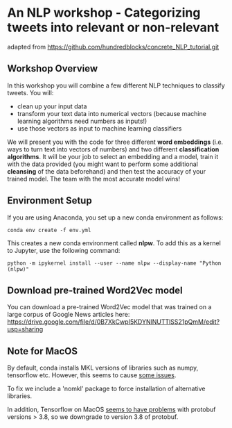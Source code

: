 # An NLP workshop - Categorizing tweets into relevant or non-relevant

adapted from https://github.com/hundredblocks/concrete_NLP_tutorial.git

## Workshop Overview

In this workshop you will combine a few different NLP techniques to classify tweets. You will:
- clean up your input data
- transform your text data into numerical vectors (because machine learning algorithms need numbers as inputs!)
- use those vectors as input to machine learning classifiers

We will present you with the code for three different **word embeddings** (i.e. ways to turn text into vectors of numbers)
and two different **classification algorithms**. It will be your job to select an embedding and a model, train it with
the data provided (you might want to perform some additional **cleansing** of the data beforehand) and then test the
accuracy of your trained model. The team with the most accurate model wins!

## Environment Setup

If you are using Anaconda, you set up a new conda environment as follows:

```
conda env create -f env.yml
```

This creates a new conda environment called **nlpw**. To add this as a kernel to Jupyter, use the following command:
```
python -m ipykernel install --user --name nlpw --display-name "Python (nlpw)"
```

## Download pre-trained Word2Vec model

You can download a pre-trained Word2Vec model that was trained on a large corpus of Google News articles here:
https://drive.google.com/file/d/0B7XkCwpI5KDYNlNUTTlSS21pQmM/edit?usp=sharing

## Note for MacOS

By default, conda installs MKL versions of libraries such as numpy, tensorflow etc. However, this seems to cause
[some issues](https://stackoverflow.com/questions/53014306/error-15-initializing-libiomp5-dylib-but-found-libiomp5-dylib-already-initial).

To fix we include a 'nomkl' package to force installation of alternative libraries.

In addition, Tensorflow on MacOS [seems to have problems](https://github.com/tensorflow/tensorflow/issues/35573)
with protobuf versions > 3.8, so we downgrade to version 3.8 of protobuf.
